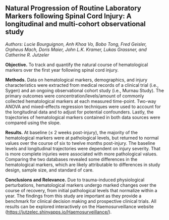 ## Natural Progression of Routine Laboratory Markers following Spinal Cord Injury: A longitudinal and multi-cohort observational study

*Authors: Lucie Bourguignon, Anh Khoa Vo, Bobo Tong, Fred Geisler, Orpheus Mach, Doris Maier, John L.K. Kramer, Lukas Grassner, and Catherine R. Jutzeler*

**Objective.**  To track and quantify the natural course of hematological markers over the first year following spinal cord injury.

**Methods.**  Data on hematological markers, demographics, and injury characteristics were extracted from medical records of a clinical trial (i.e., Sygen) and an ongoing observational cohort study (i.e., Murnau Study). The primary outcomes were concentration/levels/amount of commonly collected hematological markers at each measured time-point. Two-way ANOVA and mixed-effects regression techniques were used to account for the longitudinal data and to adjust for potential confounders. Lastly, the trajectories of hematological markers contained in both data sources were compared using the slope.

**Results.** At baseline (≤ 2 weeks post-injury), the majority of the hematological markers were at pathological levels, but returned to normal values over the course of six to twelve months post-injury. The baseline levels and longitudinal trajectories were dependent on injury severity. That is more complete injuries were associated with more pathological values. Comparing the two databases revealed some differences in the hematological markers, which are likely attributable to differences in study design, sample size, and standard of care.

**Conclusions and Relevance.** Due to trauma-induced physiological perturbations, hematological markers undergo marked changes over the course of recovery, from initial pathological levels that normalize within a year. The findings from this study are important as they provide a benchmark for clinical decision making and prospective clinical trials. All results can be explored interactively on the Haemosurveillance website (https://jutzelec.shinyapps.io/Haemosurveillance/).


